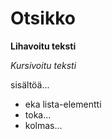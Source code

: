 
# Otsikko

**Lihavoitu teksti** 

*Kursivoitu teksti*


sisältöä...
* eka lista-elementti
* toka...
* kolmas...